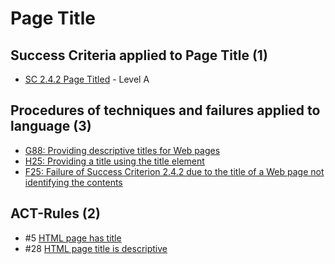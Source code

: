 # Page Title

## Success Criteria applied to Page Title (1)

- [SC 2.4.2 Page Titled](sc242.md) - Level A

## Procedures of techniques and failures applied to language (3)

- [G88: Providing descriptive titles for Web pages](g88.md)
- [H25: Providing a title using the title element](h25.md)
- [F25: Failure of Success Criterion 2.4.2 due to the title of a Web page not identifying the contents](f25.md)

## ACT-Rules (2)

- #5 [HTML page has title](https://act-rules.github.io/rules/2779a5)
- #28 [HTML page title is descriptive](https://act-rules.github.io/rules/c4a8a4)
